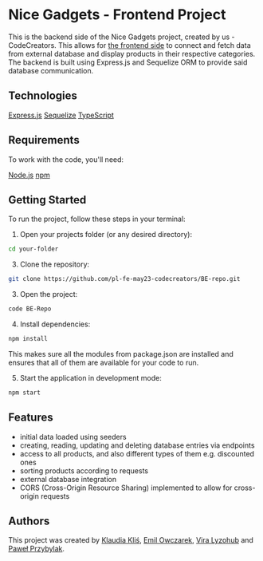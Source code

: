 # Nice Gadgets - Frontend Project

This is the backend side of the Nice Gadgets project, created by us - CodeCreators. This allows for [the frontend side](https://github.com/pl-fe-may23-codecreators/product-catalog) to connect and fetch data from external database and display products in their respective categories. The backend is built using Express.js and Sequelize ORM to provide said database communication.

## Technologies
[Express.js](https://expressjs.com/)
[Sequelize](https://sequelize.org/)
[TypeScript](https://www.typescriptlang.org/)

## Requirements
To work with the code, you'll need:

[Node.js](https://nodejs.org/)
[npm](https://www.npmjs.com/)

## Getting Started

To run the project, follow these steps in your terminal:

1. Open your projects folder (or any desired directory):

```bash
cd your-folder
```

3. Clone the repository:

```bash
git clone https://github.com/pl-fe-may23-codecreators/BE-repo.git
```

3. Open the project:

```bash
code BE-Repo
```

4. Install dependencies:

```bash
npm install
```
This makes sure all the modules from package.json are installed and ensures that all of them are available for your code to run.

5. Start the application in development mode:

```bash
npm start
```

## Features

- initial data loaded using seeders
- creating, reading, updating and deleting database entries via endpoints
- access to all products, and also different types of them e.g. discounted ones
- sorting products according to requests
- external database integration
- CORS (Cross-Origin Resource Sharing) implemented to allow for cross-origin requests

## Authors
This project was created by [Klaudia Kliś](https://github.com/klaudia-klis), [Emil Owczarek](https://github.com/emil-owczarek), [Vira Lyzohub](https://github.com/Vira-V) and [Paweł Przybylak](https://github.com/PawelP2001).